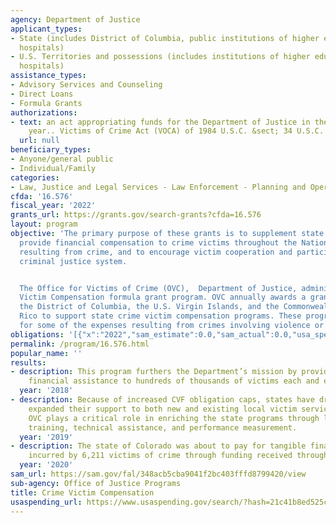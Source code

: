 ```yaml
---
agency: Department of Justice
applicant_types:
- State (includes District of Columbia, public institutions of higher education and
  hospitals)
- U.S. Territories and possessions (includes institutions of higher education and
  hospitals)
assistance_types:
- Advisory Services and Counseling
- Direct Loans
- Formula Grants
authorizations:
- text: an act appropriating funds for the Department of Justice in the current fiscal
    year.. Victims of Crime Act (VOCA) of 1984 U.S.C. &sect; 34 U.S.C. 20102.
  url: null
beneficiary_types:
- Anyone/general public
- Individual/Family
categories:
- Law, Justice and Legal Services - Law Enforcement - Planning and Operations
cfda: '16.576'
fiscal_year: '2022'
grants_url: https://grants.gov/search-grants?cfda=16.576
layout: program
objective: 'The primary purpose of these grants is to supplement state efforts to
  provide financial compensation to crime victims throughout the Nation for costs
  resulting from crime, and to encourage victim cooperation and participation in the
  criminal justice system.


  The Office for Victims of Crime (OVC),  Department of Justice, administers the Crime
  Victim Compensation formula grant program. OVC annually awards a grant to each state,
  the District of Columbia, the U.S. Virgin Islands, and the Commonwealth of Puerto
  Rico to support state crime victim compensation programs. These programs help pay
  for some of the expenses resulting from crimes involving violence or abuse.'
obligations: '[{"x":"2022","sam_estimate":0.0,"sam_actual":0.0,"usa_spending_actual":180039052.12},{"x":"2023","sam_estimate":0.0,"sam_actual":0.0,"usa_spending_actual":169500984.65},{"x":"2024","sam_estimate":0.0,"sam_actual":0.0,"usa_spending_actual":-810644.37}]'
permalink: /program/16.576.html
popular_name: ''
results:
- description: This program furthers the Department’s mission by providing crucial
    financial assistance to hundreds of thousands of victims each and every year.
  year: '2018'
- description: Because of increased CVF obligation caps, states have dramatically
    expanded their support to both new and existing local victim service programs.
    OVC plays a critical role in enriching the state programs through leadership,
    training, technical assistance, and performance measurement.
  year: '2019'
- description: The state of Colorado was about to pay for tangible financial losses
    incurred by 6,211 victims of crime through funding received through the program.
  year: '2020'
sam_url: https://sam.gov/fal/348acb5cba9041f2bc403fffd8799420/view
sub-agency: Office of Justice Programs
title: Crime Victim Compensation
usaspending_url: https://www.usaspending.gov/search/?hash=21c41b8ed525ca71df494314eb9e20c0
---
```

